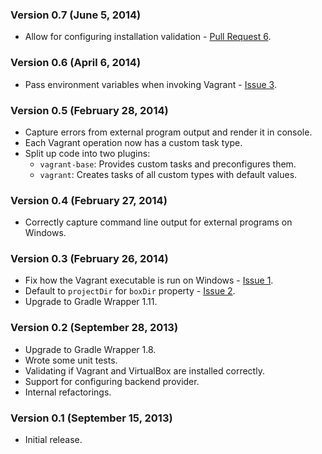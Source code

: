 ### Version 0.7 (June 5, 2014)

* Allow for configuring installation validation - [Pull Request 6](https://github.com/bmuschko/gradle-vagrant-plugin/pull/6).

### Version 0.6 (April 6, 2014)

* Pass environment variables when invoking Vagrant - [Issue 3](https://github.com/bmuschko/gradle-vagrant-plugin/issues/3).

### Version 0.5 (February 28, 2014)

* Capture errors from external program output and render it in console.
* Each Vagrant operation now has a custom task type.
* Split up code into two plugins:
    * `vagrant-base`: Provides custom tasks and preconfigures them.
    * `vagrant`: Creates tasks of all custom types with default values.

### Version 0.4 (February 27, 2014)

* Correctly capture command line output for external programs on Windows.

### Version 0.3 (February 26, 2014)

* Fix how the Vagrant executable is run on Windows - [Issue 1](https://github.com/bmuschko/gradle-vagrant-plugin/issues/1).
* Default to `projectDir` for `boxDir` property - [Issue 2](https://github.com/bmuschko/gradle-vagrant-plugin/issues/2).
* Upgrade to Gradle Wrapper 1.11.

### Version 0.2 (September 28, 2013)

* Upgrade to Gradle Wrapper 1.8.
* Wrote some unit tests.
* Validating if Vagrant and VirtualBox are installed correctly.
* Support for configuring backend provider.
* Internal refactorings.

### Version 0.1 (September 15, 2013)

* Initial release.